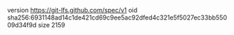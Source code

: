 version https://git-lfs.github.com/spec/v1
oid sha256:6931148ad14c1de421cd69c9ee5ac92dfed4c321e5f5027ec33bb55009d34f9d
size 2159
